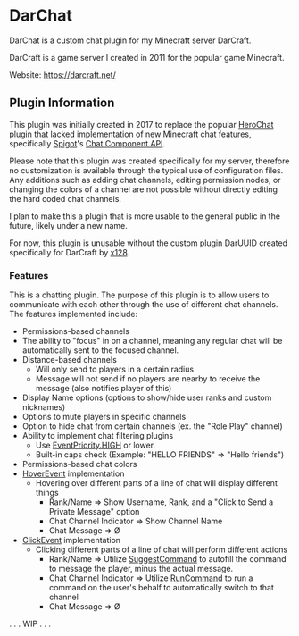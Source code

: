 # DarChat
DarChat is a custom chat plugin for my Minecraft server DarCraft.

DarCraft is a game server I created in 2011 for the popular game Minecraft. 

Website: https://darcraft.net/

## Plugin Information

This plugin was initially created in 2017 to replace the popular [HeroChat](https://www.spigotmc.org/resources/herochat.19264/) plugin that lacked implementation of new Minecraft chat features, specifically [Spigot](https://www.spigotmc.org/wiki/about-spigot/)'s [Chat Component API](https://www.spigotmc.org/wiki/the-chat-component-api/).

Please note that this plugin was created specifically for my server, therefore no customization is available through the typical use of configuration files. Any additions such as adding chat channels, editing permission nodes, or changing the colors of a channel are not possible without directly editing the hard coded chat channels. 

I plan to make this a plugin that is more usable to the general public in the future, likely under a new name. 

For now, this plugin is unusable without the custom plugin DarUUID created specifically for DarCraft by [x128](https://www.spigotmc.org/resources/authors/x128.3013/).

### Features

This is a chatting plugin. The purpose of this plugin is to allow users to communicate with each other through the use of different chat channels. The features implemented include:

- Permissions-based channels
- The ability to "focus" in on a channel, meaning any regular chat will be automatically sent to the focused channel.
- Distance-based channels
  - Will only send to players in a certain radius
  - Message will not send if no players are nearby to receive the message (also notifies player of this)
- Display Name options (options to show/hide user ranks and custom nicknames)
- Options to mute players in specific channels
- Option to hide chat from certain channels (ex. the "Role Play" channel)
- Ability to implement chat filtering plugins
  - Use [EventPriority.HIGH](https://bukkit.gamepedia.com/Event_API_Reference#Event_Priorities) or lower.
  - Built-in caps check (Example: "HELLO FRIENDS" => "Hello friends")
- Permissions-based chat colors
- [HoverEvent](https://ci.md-5.net/job/BungeeCord/ws/chat/target/apidocs/net/md_5/bungee/api/chat/HoverEvent.html) implementation
  - Hovering over different parts of a line of chat will display different things
    - Rank/Name => Show Username, Rank, and a "Click to Send a Private Message" option
    - Chat Channel Indicator => Show Channel Name
    - Chat Message => Ø
- [ClickEvent](https://ci.md-5.net/job/BungeeCord/ws/chat/target/apidocs/net/md_5/bungee/api/chat/ClickEvent.html) implementation
  - Clicking different parts of a line of chat will perform different actions
    - Rank/Name => Utilize [SuggestCommand](https://ci.md-5.net/job/BungeeCord/ws/chat/target/apidocs/net/md_5/bungee/api/chat/ClickEvent.Action.html#SUGGEST_COMMAND) to autofill the command to message the player, minus the actual message.
    - Chat Channel Indicator => Utilize [RunCommand](https://ci.md-5.net/job/BungeeCord/ws/chat/target/apidocs/net/md_5/bungee/api/chat/ClickEvent.Action.html#RUN_COMMAND) to run a command on the user's behalf to automatically switch to that channel
    - Chat Message => Ø
    
    
. . . WIP . . .
